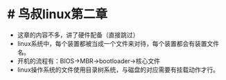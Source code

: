 # # 鸟叔linux第二章
- 这章的内容不多，讲了硬件配备（直接跳过）
- linux系统中，每个装置都被当成一个文件来对待，每个装置都会有装置文件名。
- 开机的流程有：BIOS->MBR->bootloader->核心文件
- linux操作系统的文件使用目录树系统，与磁盘的对应需要有挂载动作才行。
